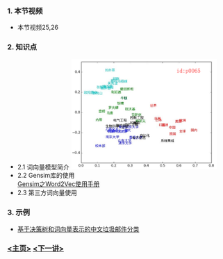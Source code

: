 ### 1. 本节视频
- 本节视频25,26
### 2. 知识点
 - 2.1 词向量模型简介
    <img src ="https://github.com/TolicWang/Pictures/blob/master/Pic/p0065.png" width="70%"><br>
 - 2.2 Gensim库的使用<br>
    [Gensim之Word2Vec使用手册](https://blog.csdn.net/The_lastest/article/details/81734980)
 - 2.3 第三方词向量使用 
### 3. 示例
   - [基于决策树和词向量表示的中文垃圾邮件分类](./ex1.py)
### [<主页>](../README.md) [<下一讲>](../Lecture_10/README.md)